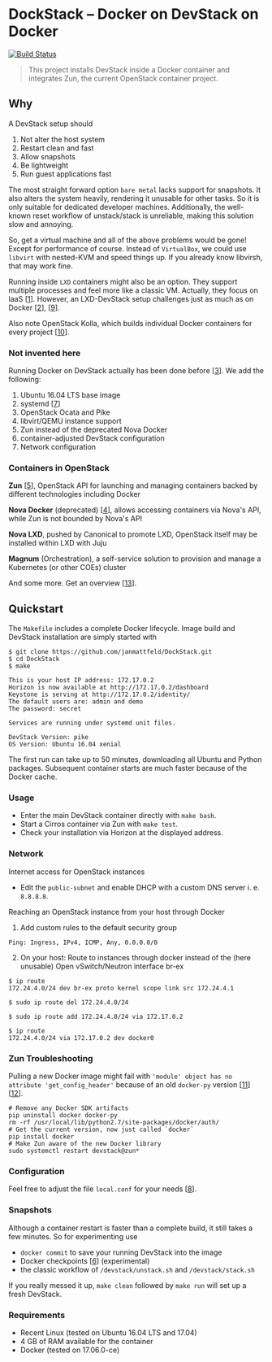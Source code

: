 # DockStack – Docker on DevStack on Docker

[![Build Status](https://travis-ci.org/janmattfeld/DockStack.svg?branch=master)](https://travis-ci.org/janmattfeld/DockStack)

> This project installs DevStack inside a Docker container and integrates Zun, the current OpenStack container project.

## Why

A DevStack setup should

1. Not alter the host system
2. Restart clean and fast
3. Allow snapshots
4. Be lightweight
5. Run guest applications fast

The most straight forward option `bare metal` lacks support for snapshots. It also alters the system heavily, rendering it unusable for other tasks. So it is only suitable for dedicated developer machines. Additionally, the well-known reset workflow of unstack/stack is unreliable, making this solution slow and annoying.

So, get a virtual machine and all of the above problems would be gone! Except for performance of course. Instead of `VirtualBox`, we could use `libvirt` with nested-KVM and speed things up. If you already know libvirsh, that may work fine.

Running inside `LXD` containers might also be an option. They support multiple processes and feel more like a classic VM. Actually, they focus on IaaS [[1]]. However, an LXD-DevStack setup challenges just as much as on Docker [[2]], [[9]].

Also note OpenStack Kolla, which builds individual Docker containers for every project [[10]].

[1]: https://www.ubuntu.com/containers/lxd
[2]: https://stgraber.org/2016/10/26/lxd-2-0-lxd-and-openstack-1112/
[9]: https://docs.openstack.org/devstack/latest/guides/lxc.html
[10]: https://cloudbase.it/openstack-kolla-hyper-v/

### Not invented here

Running Docker on DevStack actually has been done before [[3]]. We add the following:

1. Ubuntu 16.04 LTS base image
2. systemd [[7]]
3. OpenStack Ocata and Pike
4. libvirt/QEMU instance support
5. Zun instead of the deprecated Nova Docker
6. container-adjusted DevStack configuration
7. Network configuration

[3]: https://github.com/ewindisch/dockenstack
[7]: https://docs.openstack.org/devstack/latest/systemd.html

### Containers in OpenStack

**Zun** [[5]], OpenStack API for launching and managing containers backed by different technologies including Docker

**Nova Docker** (deprecated) [[4]], allows accessing containers via Nova's API, while Zun is not bounded by Nova's API

**Nova LXD**, pushed by Canonical to promote LXD, OpenStack itself may be installed within LXD with Juju

**Magnum** (Orchestration), a self-service solution to provision and manage a Kubernetes (or other COEs) cluster

And some more. Get an overview [[13]].

[4]: https://wiki.openstack.org/wiki/Docker
[13]: https://de.slideshare.net/openstackindia/state-of-containers-in-openstack

## Quickstart

The `Makefile` includes a complete Docker lifecycle. Image build and DevStack installation are simply started with

```console
$ git clone https://github.com/janmattfeld/DockStack.git
$ cd DockStack
$ make

This is your host IP address: 172.17.0.2
Horizon is now available at http://172.17.0.2/dashboard
Keystone is serving at http://172.17.0.2/identity/
The default users are: admin and demo
The password: secret

Services are running under systemd unit files.

DevStack Version: pike
OS Version: Ubuntu 16.04 xenial
```

The first run can take up to 50 minutes, downloading all Ubuntu and Python packages. Subsequent container starts are much faster because of the Docker cache.

### Usage

- Enter the main DevStack container directly with `make bash`.
- Start a Cirros container via Zun with `make test`.
- Check your installation via Horizon at the displayed address.

[5]: https://docs.openstack.org/zun/latest/dev/quickstart.html

### Network

Internet access for OpenStack instances

- Edit the `public-subnet` and enable DHCP with a custom DNS server i. e. `8.8.8.8`.

Reaching an OpenStack instance from your host through Docker

1. Add custom rules to the default security group

```text
Ping: Ingress, IPv4, ICMP, Any, 0.0.0.0/0
```

2. On your host: Route to instances through docker instead of the (here unusable) Open vSwitch/Neutron interface br-ex

```console
$ ip route
172.24.4.0/24 dev br-ex proto kernel scope link src 172.24.4.1

$ sudo ip route del 172.24.4.0/24

$ sudo ip route add 172.24.4.0/24 via 172.17.0.2

$ ip route
172.24.4.0/24 via 172.17.0.2 dev docker0
```

### Zun Troubleshooting

Pulling a new Docker image might fail with `'module' object has no attribute 'get_config_header'` because of an old `docker-py` version [[11]] [[12]].

```console
# Remove any Docker SDK artifacts
pip uninstall docker docker-py
rm -rf /usr/local/lib/python2.7/site-packages/docker/auth/
# Get the current version, now just called `docker`
pip install docker
# Make Zun aware of the new Docker library
sudo systemctl restart devstack@zun*
```

[11]: https://github.com/docker/docker-py/issues/1353
[12]: https://review.openstack.org/#/c/475526/

### Configuration

Feel free to adjust the file `local.conf` for your needs [[8]].

[8]: https://docs.openstack.org/devstack/latest/configuration.html#local-conf

### Snapshots

Although a container restart is faster than a complete build, it still takes a few minutes. So for experimenting use

- `docker commit` to save your running DevStack into the image
- Docker checkpoints [[6]] (experimental)
- the classic workflow of `/devstack/unstack.sh` and `/devstack/stack.sh`

If you really messed it up, `make clean` followed by `make run` will set up a fresh DevStack.

[6]: https://criu.org/Docker

### Requirements

- Recent Linux (tested on Ubuntu 16.04 LTS and 17.04)
- 4 GB of RAM available for the container
- Docker (tested on 17.06.0-ce)
